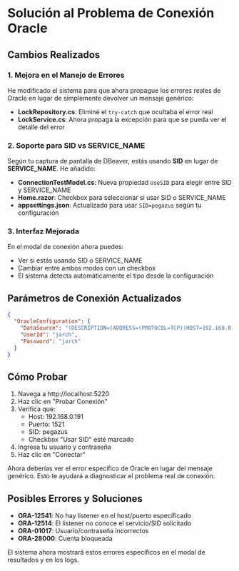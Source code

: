 # Solución al Problema de Conexión Oracle

## Cambios Realizados

### 1. Mejora en el Manejo de Errores

He modificado el sistema para que ahora propague los errores reales de Oracle en lugar de simplemente devolver un mensaje genérico:

- **LockRepository.cs**: Eliminé el `try-catch` que ocultaba el error real
- **LockService.cs**: Ahora propaga la excepción para que se pueda ver el detalle del error

### 2. Soporte para SID vs SERVICE_NAME

Según tu captura de pantalla de DBeaver, estás usando **SID** en lugar de **SERVICE_NAME**. He añadido:

- **ConnectionTestModel.cs**: Nueva propiedad `UseSID` para elegir entre SID y SERVICE_NAME
- **Home.razor**: Checkbox para seleccionar si usar SID o SERVICE_NAME
- **appsettings.json**: Actualizado para usar `SID=pegazus` según tu configuración

### 3. Interfaz Mejorada

En el modal de conexión ahora puedes:
- Ver si estás usando SID o SERVICE_NAME
- Cambiar entre ambos modos con un checkbox
- El sistema detecta automáticamente el tipo desde la configuración

## Parámetros de Conexión Actualizados

```json
{
  "OracleConfiguration": {
    "DataSource": "(DESCRIPTION=(ADDRESS=(PROTOCOL=TCP)(HOST=192.168.0.191)(PORT=1521))(CONNECT_DATA=(SID=pegazus)))",
    "UserId": "jarch",
    "Password": "jarch"
  }
}
```

## Cómo Probar

1. Navega a http://localhost:5220
2. Haz clic en "Probar Conexión"
3. Verifica que:
   - Host: 192.168.0.191
   - Puerto: 1521
   - SID: pegazus
   - Checkbox "Usar SID" esté marcado
4. Ingresa tu usuario y contraseña
5. Haz clic en "Conectar"

Ahora deberías ver el error específico de Oracle en lugar del mensaje genérico. Esto te ayudará a diagnosticar el problema real de conexión.

## Posibles Errores y Soluciones

- **ORA-12541**: No hay listener en el host/puerto especificado
- **ORA-12514**: El listener no conoce el servicio/SID solicitado
- **ORA-01017**: Usuario/contraseña incorrectos
- **ORA-28000**: Cuenta bloqueada

El sistema ahora mostrará estos errores específicos en el modal de resultados y en los logs.
